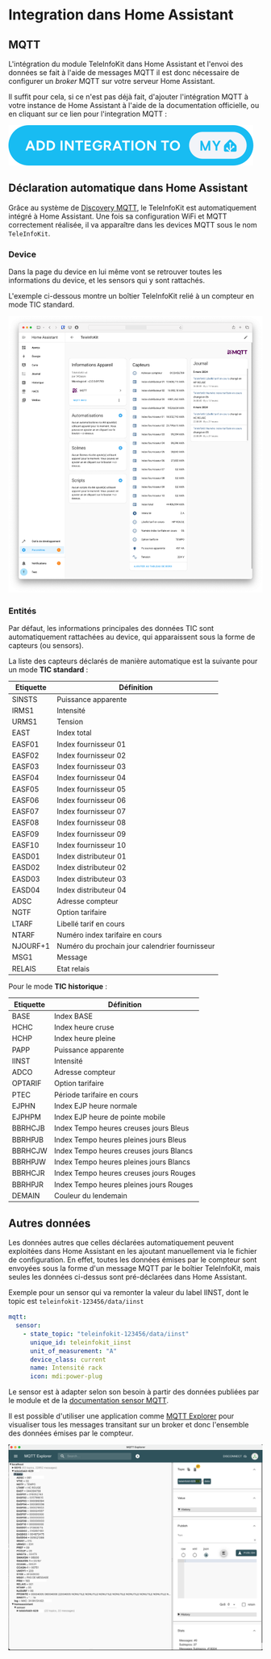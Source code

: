 # Integration dans Home Assistant

## MQTT

L'intégration du module TeleInfoKit dans Home Assistant et l'envoi des données se fait à l'aide de messages MQTT il est donc nécessaire de configurer un *broker* MQTT sur votre serveur Home Assistant. 

Il suffit pour cela, si ce n'est pas déjà fait, d'ajouter l'intégration MQTT à votre instance de Home Assistant à l'aide de la documentation officielle, ou en cliquant sur ce lien pour l'integration MQTT :

[![myMQTT](./config_flow_start.svg)]((https://my.home-assistant.io/redirect/config_flow_start?domain=mqtt))

## Déclaration automatique dans Home Assistant

Grâce au système de [Discovery MQTT](https://www.home-assistant.io/integrations/mqtt/#mqtt-discovery), le TeleInfoKit est automatiquement intégré à Home Assistant. Une fois sa configuration WiFi et MQTT correctement réalisée, il va apparaître dans les devices MQTT sous le nom `TeleInfoKit`.

### Device

Dans la page du device en lui même vont se retrouver toutes les informations du device, et les sensors qui y sont rattachés.

L'exemple ci-dessous montre un boîtier TeleInfoKit relié à un compteur en mode TIC standard.

![device](./teleinfokit_ha.png)

### Entités

Par défaut, les informations principales des données TIC sont automatiquement rattachées au device, qui apparaissent sous la forme de capteurs (ou sensors).

La liste des capteurs déclarés de manière automatique est la suivante pour un mode **TIC standard** :

| Etiquette | Définition                                     |
| --------- | ---------------------------------------------- |
| SINSTS    | Puissance apparente                            |
| IRMS1     | Intensité                                      |
| URMS1     | Tension                                        |
| EAST      | Index total                                    |
| EASF01    | Index fournisseur 01                           |
| EASF02    | Index fournisseur 02                           |
| EASF03    | Index fournisseur 03                           |
| EASF04    | Index fournisseur 04                           |
| EASF05    | Index fournisseur 05                           |
| EASF06    | Index fournisseur 06                           |
| EASF07    | Index fournisseur 07                           |
| EASF08    | Index fournisseur 08                           |
| EASF09    | Index fournisseur 09                           |
| EASF10    | Index fournisseur 10                           |
| EASD01    | Index distributeur 01                          |
| EASD02    | Index distributeur 02                          |
| EASD03    | Index distributeur 03                          |
| EASD04    | Index distributeur 04                          |
| ADSC      | Adresse compteur                               |
| NGTF      | Option tarifaire                               |
| LTARF     | Libellé tarif en cours                         |
| NTARF     | Numéro index tarifaire en cours                |
| NJOURF+1  | Numéro du prochain jour calendrier fournisseur |
| MSG1      | Message                                        |
| RELAIS    | Etat relais                                    |


Pour le mode **TIC historique** :

| Etiquette | Définition                              |
| --------- | --------------------------------------- |
| BASE      | Index BASE                              |
| HCHC      | Index heure cruse                       |
| HCHP      | Index heure pleine                      |
| PAPP      | Puissance apparente                     |
| IINST     | Intensité                               |
| ADCO      | Adresse compteur                        |
| OPTARIF   | Option tarifaire                        |
| PTEC      | Période tarifaire en cours              |
| EJPHN     | Index EJP heure normale                 |
| EJPHPM    | Index EJP heure de pointe mobile        |
| BBRHCJB   | Index Tempo heures creuses jours Bleus  |
| BBRHPJB   | Index Tempo heures pleines jours Bleus  |
| BBRHCJW   | Index Tempo heures creuses jours Blancs |
| BBRHPJW   | Index Tempo heures pleines jours Blancs |
| BBRHCJR   | Index Tempo heures creuses jours Rouges |
| BBRHPJR   | Index Tempo heures pleines jours Rouges |
| DEMAIN    | Couleur du lendemain                    |

## Autres données

Les données autres que celles déclarées automatiquement peuvent exploitées dans Home Assistant en les ajoutant manuellement via le fichier de configuration. En effet, toutes les données émises par le compteur sont envoyées sous la forme d'un message MQTT par le boîtier TeleInfoKit, mais seules les données ci-dessus sont pré-déclarées dans Home Assistant.

Exemple pour un sensor qui va remonter la valeur du label IINST, dont le topic est `teleinfokit-123456/data/iinst`

```yml
mqtt:
  sensor:
    - state_topic: "teleinfokit-123456/data/iinst"
      unique_id: teleinfokit_iinst
      unit_of_measurement: "A"
      device_class: current
      name: Intensité rack
      icon: mdi:power-plug
```

Le sensor est à adapter selon son besoin à partir des données publiées par le module et de la [documentation sensor MQTT](https://www.home-assistant.io/integrations/sensor.mqtt/).

Il est possible d'utiliser une application comme [MQTT Explorer](http://mqtt-explorer.com) pour visualiser tous les messages transitant sur un broker et donc l'ensemble des données émises par le compteur.

![data mqtt](./data_mqtt_std.png)